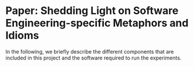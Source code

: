 # Paper: Shedding Light on Software Engineering-specific Metaphors and Idioms
In the following, we briefly describe the different components that are included in this project and the software required to run the experiments.

